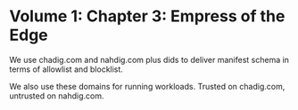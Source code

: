 # Volume 1: Chapter 3: Empress of the Edge

We use chadig.com and nahdig.com plus dids to deliver manifest schema in terms of allowlist and blocklist.

We also use these domains for running workloads. Trusted on chadig.com, untrusted on nahdig.com.